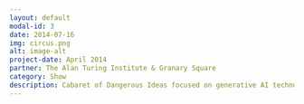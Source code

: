 ```yaml
---
layout: default
modal-id: 3
date: 2014-07-16
img: circus.png
alt: image-alt
project-date: April 2014
partner: The Alan Turing Institute & Granary Square
category: Show
description: Cabaret of Dangerous Ideas focused on generative AI technologies like ChatGPT and DALLE.
---
```

